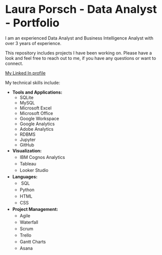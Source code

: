<h1><strong><span style="font-size: 36px;">Laura Porsch - Data Analyst - Portfolio</span></strong></h1>
<p>I am an experienced Data Analyst and Business Intelligence Analyst with over 3 years of experience.</p>
<p>This repository includes projects I have been working on. Please have a look and feel free to reach out to me, if you have any questions or want to connect.</p>
<p><a href="https://www.linkedin.com/in/lauraporsch/" target="_blank" rel="noopener noreferrer">My Linked In profile</a></p>
<p>My technical skills include:</p>
<ul>
    <li><strong>Tools and Applications:</strong>
        <ul>
            <li>SQLite</li>
            <li>MySQL</li>
            <li>Microsoft Excel</li>
            <li>Microsoft Office</li>
            <li>Google Workspace</li>
            <li>Google Analytics</li>
            <li>Adobe Analytics</li>
            <li>RDBMS</li>
            <li>Jupyter</li>
            <li>GitHub</li>
        </ul>
    </li>
    <li style="line-height: 1.5;"><strong>Visualization:</strong>&nbsp; &nbsp; &nbsp; &nbsp; &nbsp; &nbsp; &nbsp; &nbsp; &nbsp;<ul>
            <li style="line-height: 1.5;">IBM Cognos Analytics</li>
            <li style="line-height: 1.5;">Tableau</li>
            <li style="line-height: 1.5;">Looker Studio</li>
        </ul>
    </li>
    <li style="line-height: 1.5;"><strong>Languages:</strong>
        <ul>
            <li>&nbsp;SQL</li>
            <li>Python</li>
            <li>HTML</li>
            <li>CSS</li>
        </ul>
    </li>
    <li style="line-height: 1.5;"><strong>Project Management:</strong>&nbsp; &nbsp;&nbsp;<ul>
            <li style="line-height: 1.5;">Agile</li>
            <li style="line-height: 1.5;">Waterfall</li>
            <li style="line-height: 1.5;">Scrum</li>
            <li style="line-height: 1.5;">Trello</li>
            <li style="line-height: 1.5;">Gantt Charts</li>
            <li style="line-height: 1.5;">Asana</li>
        </ul>
    </li>
</ul>
<p><br></p>
<p><br></p>
